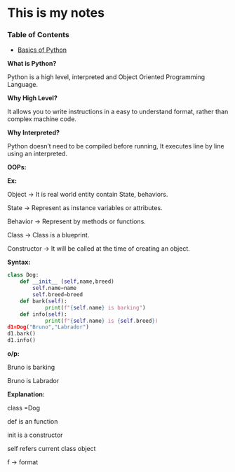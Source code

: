 # This is my notes
### Table of Contents
- [Basics of Python](./deployment.nd)

**What is Python?**

Python is a high level, interpreted and Object Oriented Programming Language.

**Why High Level?**

It allows you to write instructions in a easy to understand format, rather than complex machine code.

**Why Interpreted?**

Python doesn’t need to be compiled before running, It executes line by line using an interpreted.

**OOPs:**

**Ex:**

Object → It is real world entity contain State, behaviors. 

State → Represent as instance variables or attributes.

Behavior → Represent by methods or functions.

Class → Class is a blueprint.

Constructor → It will be called at the time of creating an object.

**Syntax:**

```python
class Dog:
	def __init__ (self,name,breed)
	    self.name=name
	    self.breed=breed
	def bark(self):
			print(f"{self.name} is barking")
	def info(self):
			print(f"{self.name} is {self.breed})
d1=Dog("Bruno","Labrador")
d1.bark()
d1.info()
```

**o/p:**

Bruno is barking

Bruno is Labrador

**Explanation:**

class =Dog

def is an function

init is a constructor

self refers current class object

f → format
